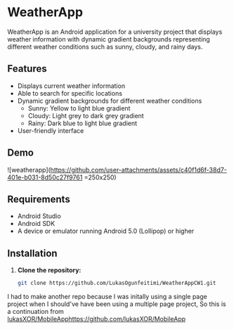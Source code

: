 # WeatherApp

WeatherApp is an Android application for a university project that displays weather information with dynamic gradient backgrounds representing different weather conditions such as sunny, cloudy, and rainy days.

## Features

- Displays current weather information
- Able to search for specific locations
- Dynamic gradient backgrounds for different weather conditions
  - Sunny: Yellow to light blue gradient
  - Cloudy: Light grey to dark grey gradient
  - Rainy: Dark blue to light blue gradient
- User-friendly interface

## Demo

![weatherapp](https://github.com/user-attachments/assets/c40f1d6f-38d7-401e-b031-8d50c27f9761 =250x250)

## Requirements

- Android Studio
- Android SDK
- A device or emulator running Android 5.0 (Lollipop) or higher

## Installation

1. **Clone the repository:**
   ```bash
   git clone https://github.com/LukasOgunfeitimi/WeatherAppCW1.git


I had to make another repo because I was initally using a single page project when I should've have been using a multiple page project, So this is a continuation from [lukasXOR/MobileApp](https://github.com/lukasXOR/MobileApp)https://github.com/lukasXOR/MobileApp
